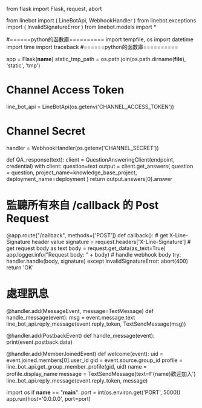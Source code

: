 from flask import Flask, request, abort

from linebot import (
    LineBotApi, WebhookHandler
)
from linebot.exceptions import (
    InvalidSignatureError
)
from linebot.models import *

#======python的函數庫==========
import tempfile, os
import datetime
import time
import traceback
#======python的函數庫==========

app = Flask(__name__)
static_tmp_path = os.path.join(os.path.dirname(__file__), 'static', 'tmp')
# Channel Access Token
line_bot_api = LineBotApi(os.getenv('CHANNEL_ACCESS_TOKEN'))
# Channel Secret
handler = WebhookHandler(os.getenv('CHANNEL_SECRET'))

def QA_response(text):
    client = QuestionAnsweringClient(endpoint, credential)
    with client:
        question=text
        output = client.get_answers(
            question = question,
            project_name=knowledge_base_project,
            deployment_name=deployment
        )
    return output.answers[0].answer

# 監聽所有來自 /callback 的 Post Request
@app.route("/callback", methods=['POST'])
def callback():
    # get X-Line-Signature header value
    signature = request.headers['X-Line-Signature']
    # get request body as text
    body = request.get_data(as_text=True)
    app.logger.info("Request body: " + body)
    # handle webhook body
    try:
        handler.handle(body, signature)
    except InvalidSignatureError:
        abort(400)
    return 'OK'


# 處理訊息
@handler.add(MessageEvent, message=TextMessage)
def handle_message(event):
    msg = event.message.text
    line_bot_api.reply_message(event.reply_token, TextSendMessage(msg))
         

@handler.add(PostbackEvent)
def handle_message(event):
    print(event.postback.data)


@handler.add(MemberJoinedEvent)
def welcome(event):
    uid = event.joined.members[0].user_id
    gid = event.source.group_id
    profile = line_bot_api.get_group_member_profile(gid, uid)
    name = profile.display_name
    message = TextSendMessage(text=f'{name}歡迎加入')
    line_bot_api.reply_message(event.reply_token, message)
        
        
import os
if __name__ == "__main__":
    port = int(os.environ.get('PORT', 5000))
    app.run(host='0.0.0.0', port=port)
